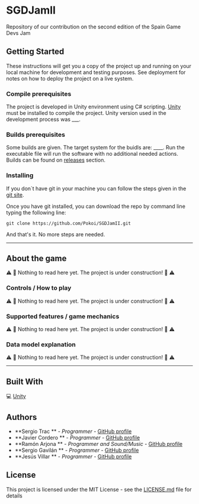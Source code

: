 # SGDJamII
Repository of our contribution on the second edition of the Spain Game Devs Jam


## Getting Started

These instructions will get you a copy of the project up and running on your local machine for development and testing purposes. See deployment for notes on how to deploy the project on a live system.

### Compile prerequisites

The project is developed in Unity environment using C# scripting. [Unity](https://unity.com) must be installed to compile the project. Unity version used in the development process was ___.  

### Builds prerequisites

Some builds are given. The target system for the buidls are: ____. Run the executable file will run the software with no additional needed actions. 
Builds can be found on [releases](https://github.com/Pokoi/SGDJamII/releases) section.

### Installing

If you don`t have git in your machine you can follow the steps given in the [git site](https://git-scm.com/).  

Once you have git installed, you can download the repo by command line typing the following line:

```
git clone https://github.com/Pokoi/SGDJamII.git
```

And that's it. No more steps are needed.  

***

## About the game  

:warning: :construction: Nothing to read here yet. The project is under construction!  :construction: :warning:  

### Controls / How to play

:warning: :construction: Nothing to read here yet. The project is under construction!  :construction: :warning:  

### Supported features / game mechanics

:warning: :construction: Nothing to read here yet. The project is under construction!  :construction: :warning:  

### Data model explanation

:warning: :construction: Nothing to read here yet. The project is under construction!  :construction: :warning:  

***

## Built With

:computer: [Unity](https://unity.com) 

## Authors

* **Sergio Trac ** - *Programmer* - [GitHub profile](https://github.com/SergioTrac) 
* **Javier Cordero ** - *Programmer* - [GitHub profile](https://github.com/JavierCordero) 
* **Ramón Arjona ** - *Programmer and Sound/Music* - [GitHub profile](https://github.com/ramonarj) 
* **Sergio Gavilán ** - *Programmer* - [GitHub profile](https://github.com/sgavil)  
* **Jesús Villar ** - *Programmer* - [GitHub profile](https://github.com/Pokoi)


## License

This project is licensed under the MIT License - see the [LICENSE.md](LICENSE.md) file for details
